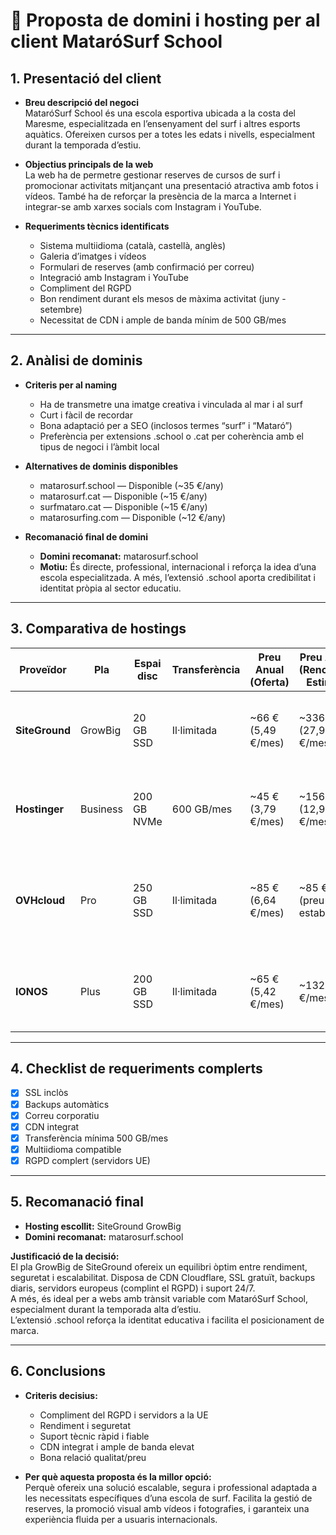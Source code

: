 # 🧾 Proposta de domini i hosting per al client **MataróSurf School**

## 1. Presentació del client
- **Breu descripció del negoci**  
  MataróSurf School és una escola esportiva ubicada a la costa del Maresme, especialitzada en l’ensenyament del surf i altres esports aquàtics. Ofereixen cursos per a totes les edats i nivells, especialment durant la temporada d’estiu.

- **Objectius principals de la web**  
  La web ha de permetre gestionar reserves de cursos de surf i promocionar activitats mitjançant una presentació atractiva amb fotos i vídeos. També ha de reforçar la presència de la marca a Internet i integrar-se amb xarxes socials com Instagram i YouTube.

- **Requeriments tècnics identificats**
  - Sistema multiidioma (català, castellà, anglès)
  - Galeria d’imatges i vídeos
  - Formulari de reserves (amb confirmació per correu)
  - Integració amb Instagram i YouTube
  - Compliment del RGPD
  - Bon rendiment durant els mesos de màxima activitat (juny - setembre)
  - Necessitat de CDN i ample de banda mínim de 500 GB/mes

---

## 2. Anàlisi de dominis
- **Criteris per al naming**
  - Ha de transmetre una imatge creativa i vinculada al mar i al surf
  - Curt i fàcil de recordar
  - Bona adaptació per a SEO (inclosos termes “surf” i “Mataró”)
  - Preferència per extensions .school o .cat per coherència amb el tipus de negoci i l’àmbit local

- **Alternatives de dominis disponibles**
  - matarosurf.school — Disponible (~35 €/any)
  - matarosurf.cat — Disponible (~15 €/any)
  - surfmataro.cat — Disponible (~15 €/any)
  - matarosurfing.com — Disponible (~12 €/any)

- **Recomanació final de domini**
  - **Domini recomanat:** matarosurf.school  
  - **Motiu:** És directe, professional, internacional i reforça la idea d’una escola especialitzada. A més, l’extensió .school aporta credibilitat i identitat pròpia al sector educatiu.

---

## 3. Comparativa de hostings

| Proveïdor  | Pla       | Espai disc | Transferència | Preu Anual (Oferta) | Preu Anual (Renovació Estimat) | Pros Principals | Contres |
|-------------|------------|-------------|----------------|---------------------|--------------------------------|----------------|----------|
| **SiteGround** | GrowBig | 20 GB SSD | Il·limitada | ~66 € (5,49 €/mes) | ~336 € (27,99 €/mes) | CDN Cloudflare integrat, rendiment alt, suport excel·lent | Preu de renovació molt elevat |
| **Hostinger** | Business | 200 GB NVMe | 600 GB/mes | ~45 € (3,79 €/mes) | ~156 € (12,99 €/mes) | Inclou CDN, gran espai de disc, còpies de seguretat diàries | Servidors sense ubicació a Espanya |
| **OVHcloud** | Pro | 250 GB SSD | Il·limitada | ~85 € (6,64 €/mes) | ~85 € (preu estable) | Servidors a Europa (compliment RGPD), preu estable, molt espai de disc | Panell menys intuïtiu, CDN Basic pot ser de pagament addicional |
| **IONOS** | Plus | 200 GB SSD | Il·limitada | ~65 € (5,42 €/mes) | ~132 € (11 €/mes) | Preu competitiu a llarg termini, bon suport | CDN no inclòs per defecte, rendiment percebut menor |

---

## 4. Checklist de requeriments complerts
- [x] SSL inclòs  
- [x] Backups automàtics  
- [x] Correu corporatiu  
- [x] CDN integrat  
- [x] Transferència mínima 500 GB/mes  
- [x] Multiidioma compatible  
- [x] RGPD complert (servidors UE)

---

## 5. Recomanació final
- **Hosting escollit:** SiteGround GrowBig  
- **Domini recomanat:** matarosurf.school  

**Justificació de la decisió:**  
El pla GrowBig de SiteGround ofereix un equilibri òptim entre rendiment, seguretat i escalabilitat. Disposa de CDN Cloudflare, SSL gratuït, backups diaris, servidors europeus (complint el RGPD) i suport 24/7.  
A més, és ideal per a webs amb trànsit variable com MataróSurf School, especialment durant la temporada alta d’estiu.  
L’extensió .school reforça la identitat educativa i facilita el posicionament de marca.

---

## 6. Conclusions
- **Criteris decisius:**
  - Compliment del RGPD i servidors a la UE  
  - Rendiment i seguretat  
  - Suport tècnic ràpid i fiable  
  - CDN integrat i ample de banda elevat  
  - Bona relació qualitat/preu  

- **Per què aquesta proposta és la millor opció:**  
  Perquè ofereix una solució escalable, segura i professional adaptada a les necessitats específiques d’una escola de surf. Facilita la gestió de reserves, la promoció visual amb vídeos i fotografies, i garanteix una experiència fluida per a usuaris internacionals.
